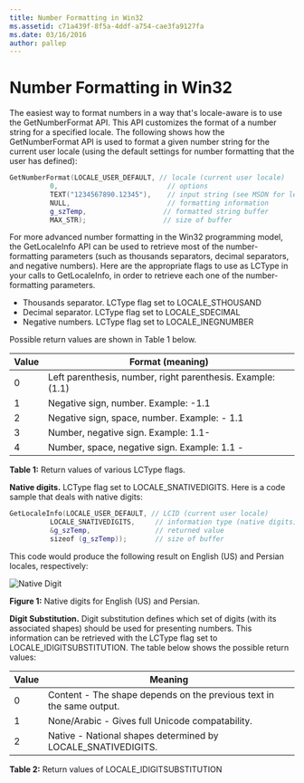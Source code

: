 ```yaml
---
title: Number Formatting in Win32
ms.assetid: c71a439f-8f5a-4ddf-a754-cae3fa9127fa
ms.date: 03/16/2016
author: pallep
---
```



# Number Formatting in Win32

The easiest way to format numbers in a way that's locale-aware is to use the GetNumberFormat API. This API customizes the format of a number string for a specified locale. The following shows how the GetNumberFormat API is used to format a given number string for the current user locale (using the default settings for number formatting that the user has defined):

```C++
GetNumberFormat(LOCALE_USER_DEFAULT, // locale (current user locale)
          0,                           // options
          TEXT("1234567890.12345"),    // input string (see MSDN for legal chars)
          NULL,                        // formatting information
          g_szTemp,                   // formatted string buffer
          MAX_STR);                   // size of buffer
```

For more advanced number formatting in the Win32 programming model, the GetLocaleInfo API can be used to retrieve most of the number-formatting parameters (such as thousands separators, decimal separators, and negative numbers). Here are the appropriate flags to use as LCType in your calls to GetLocaleInfo, in order to retrieve each one of the number-formatting parameters.

-   Thousands separator. LCType flag set to LOCALE_STHOUSAND
-   Decimal separator. LCType flag set to LOCALE_SDECIMAL
-   Negative numbers. LCType flag set to LOCALE_INEGNUMBER

Possible return values are shown in Table 1 below.

|Value|Format (meaning)|
|---|---|
|0|Left parenthesis, number, right parenthesis. Example: (1.1)|
|1|Negative sign, number. Example: -1.1|
|2|Negative sign, space, number. Example: - 1.1|
|3|Number, negative sign. Example: 1.1-|
|4|Number, space, negative sign. Example: 1.1 -|

**Table 1:** Return values of various LCType flags.

**Native digits.** LCType flag set to LOCALE_SNATIVEDIGITS. Here is a code sample that deals with native digits:

```C++
GetLocaleInfo(LOCALE_USER_DEFAULT, // LCID (current user locale)
          LOCALE_SNATIVEDIGITS,     // information type (native digits)
          &g_szTemp,                // returned value
          sizeof (g_szTemp));       // size of buffer
```

This code would produce the following result on English (US) and Persian locales, respectively:

![Native Digit](https://docs.microsoft.com/globalization/locale/images/Native_Digits.jpg "Native Digit") 

**Figure 1:** Native digits for English (US) and Persian.

**Digit Substitution.** Digit substitution defines which set of digits (with its associated shapes) should be used for presenting numbers. This information can be retrieved with the LCType flag set to LOCALE_IDIGITSUBSTITUTION. The table below shows the possible return values:

|Value|Meaning|
|---|---|
|0|Content - The shape depends on the previous text in the same output.|
|1|None/Arabic - Gives full Unicode compatability.|
|2|Native - National shapes determined by LOCALE_SNATIVEDIGITS.|

**Table 2:** Return values of LOCALE_IDIGITSUBSTITUTION
